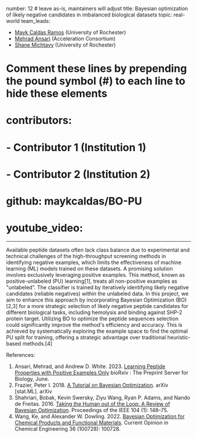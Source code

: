 number: 12 # leave as-is, maintainers will adjust
title: Bayesian optimization of likely negative candidates in imbalanced biological datasets
topic: real-world
team_leads:
  - <a href="https://github.com/maykcaldas">Mayk Caldas Ramos</a> (University of Rochester)
  - <a href="https://github.com/mehradans92">Mehrad Ansari</a> (Acceleration Consortium)
  - <a href="https://github.com/smichtavy"> Shane Michtavy</a> (University of Rochester)

# Comment these lines by prepending the pound symbol (#) to each line to hide these elements
# contributors:
#   - Contributor 1 (Institution 1)
#   - Contributor 2 (Institution 2)

# github: maykcaldas/BO-PU
# youtube_video: <your-video-id>

---

Available peptide datasets often lack class balance due to experimental and technical challenges of the high-throughput screening methods in identifying negative examples, which limits the effectiveness of machine learning (ML) models trained on these datasets. A promising solution involves exclusively leveraging positive examples. This method, known as positive-unlabeled (PU) learning[1], treats all non-positive examples as "unlabeled". The classifier is trained by iteratively identifying likely negative candidates (reliable negatives) within the unlabeled data. In this project, we aim to enhance this approach by incorporating Bayesian Optimization (BO)[2,3] for a more strategic selection of likely negative peptide candidates for different biological tasks, including hemolysis and binding against SHP-2 protein target. Utilizing BO to optimize the peptide sequences selection could significantly improve the method's efficiency and accuracy. This is achieved by systematically exploring the example space to find the optimal PU split for training, offering a strategic advantage over traditional heuristic-based methods.[4]

References:
1. Ansari, Mehrad, and Andrew D. White. 2023. [Learning Peptide Properties with Positive Examples Only](https://doi.org/10.1101/2023.06.01.543289) bioRxiv : The Preprint Server for Biology, June.
2. Frazier, Peter I. 2018. [A Tutorial on Bayesian Optimization](http://arxiv.org/abs/1807.02811). arXiv \[stat.ML\]. arXiv
3. Shahriari, Bobak, Kevin Swersky, Ziyu Wang, Ryan P. Adams, and Nando de Freitas. 2016. [Taking the Human out of the Loop: A Review of Bayesian Optimization](https://doi.org/10.1109/JPROC.2015.2494218). Proceedings of the IEEE 104 (1): 148–75.
4. Wang, Ke, and Alexander W. Dowling. 2022. [Bayesian Optimization for Chemical Products and Functional Materials](https://doi.org/10.1016/j.coche.2021.100728). Current Opinion in Chemical Engineering 36 (100728): 100728.
